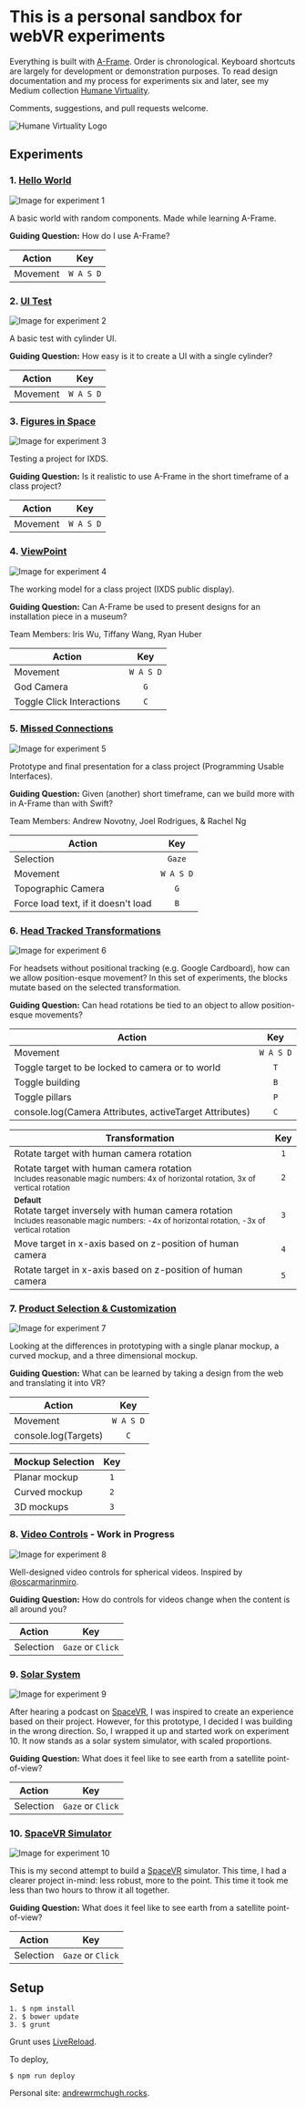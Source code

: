 # This is a personal sandbox for webVR experiments

Everything is built with [A-Frame](https://aframe.io). Order is chronological. Keyboard shortcuts are largely for development or demonstration purposes. To read design documentation and my process for experiments six and later, see my Medium collection [Humane Virtuality](https://medium.com/humane-virtuality).

Comments, suggestions, and pull requests welcome.

![Humane Virtuality Logo](https://raw.githubusercontent.com/armthethinker/webVR-experiments/master/assets/img/heroes/hv-icon.png "Humane Virtuality Logo")

## Experiments


### 1. [Hello World](1--helloworld.html)
![Image for experiment 1](https://raw.githubusercontent.com/armthethinker/webVR-experiments/master/assets/img/heroes/hero-1.jpg)

A basic world with random components. Made while learning A-Frame.

**Guiding Question:** How do I use A-Frame?

| Action | Key |
| ------ | :-: |
|Movement| `W A S D` |



### 2. [UI Test](2--ui.html)
![Image for experiment 2](https://raw.githubusercontent.com/armthethinker/webVR-experiments/master/assets/img/heroes/hero-2.jpg)

A basic test with cylinder UI.

**Guiding Question:** How easy is it to create a UI with a single cylinder?

| Action | Key |
| ------ | :-: |
|Movement| `W A S D` |



### 3. [Figures in Space](3--figures-in-space.html)
![Image for experiment 3](https://raw.githubusercontent.com/armthethinker/webVR-experiments/master/assets/img/heroes/hero-3.jpg)

Testing a project for IXDS.

**Guiding Question:** Is it realistic to use A-Frame in the short timeframe of a class project?

| Action | Key |
| ------ | :-: |
|Movement| `W A S D` |



### 4. [ViewPoint](4--viewpoint.html)
![Image for experiment 4](https://raw.githubusercontent.com/armthethinker/webVR-experiments/master/assets/img/heroes/hero-4.jpg)

The working model for a class project (IXDS public display).

**Guiding Question:** Can A-Frame be used to present designs for an installation piece in a museum?

Team Members: Iris Wu, Tiffany Wang, Ryan Huber

| Action | Key |
| ------ | :-: |
|Movement| `W A S D` |
|God Camera| `G` |
|Toggle Click Interactions| `C` |



### 5. [Missed Connections](5--missed-connections.html)
![Image for experiment 5](https://raw.githubusercontent.com/armthethinker/webVR-experiments/master/assets/img/heroes/hero-5.jpg)

Prototype and final presentation for a class project (Programming Usable Interfaces).

**Guiding Question:** Given (another) short timeframe, can we build more with in A-Frame than with Swift?

Team Members: Andrew Novotny, Joel Rodrigues, & Rachel Ng

| Action | Key |
| ------ | :-: |
|Selection | `Gaze` |
|Movement | `W A S D` |
|Topographic Camera | `G` |
|Force load text, if it doesn't load | `B` |



### 6. [Head Tracked Transformations](6--head-tracked-transformations.html)
![Image for experiment 6](https://raw.githubusercontent.com/armthethinker/webVR-experiments/master/assets/img/heroes/hero-6.jpg)

For headsets without positional tracking (e.g. Google Cardboard), how can we allow position-esque movement? In this set of experiments, the blocks mutate based on the selected transformation.

**Guiding Question:** Can head rotations be tied to an object to allow position-esque movements?

| Action | Key |
| ------ | :-: |
|  Movement    |   `W A S D`  |
|  Toggle target to be locked to camera or to world    |   `T`  |
|  Toggle building    |   `B`  |
|  Toggle pillars    |   `P`  |
|  console.log(Camera Attributes, activeTarget Attributes)    |   `C`|

| Transformation | Key |
| -------------- |:------:|
| Rotate target with human camera rotation | `1` |
| Rotate target with human camera rotation<br><small>Includes reasonable magic numbers: 4x of horizontal rotation, 3x of vertical rotation</small> | `2` |
| <small>**Default**</small><br>Rotate target inversely with human camera rotation<br><small>Includes reasonable magic numbers: -4x of horizontal rotation, -3x of vertical rotation</small> | `3` |
| Move target in x-axis based on z-position of human camera | `4` |
| Rotate target in x-axis based on z-position of human camera | `5` |



### 7. [Product Selection & Customization](7--product-selection-customization.html)
![Image for experiment 7](https://raw.githubusercontent.com/armthethinker/webVR-experiments/master/assets/img/heroes/hero-7.jpg)

Looking at the differences in prototyping with a single planar mockup, a curved mockup, and a three dimensional mockup.

**Guiding Question:** What can be learned by taking a design from the web and translating it into VR?

| Action | Key |
| ------ | :-: |
|  Movement    |   `W A S D`  |
|  console.log(Targets)    |   `C`  |

| Mockup Selection | Key |
| ---------------- |:---:|
| Planar mockup    | `1` |
| Curved mockup    | `2` |
| 3D mockups       | `3` |



### 8. [Video Controls](8--video-controls.html) - Work in Progress
![Image for experiment 8](https://raw.githubusercontent.com/armthethinker/webVR-experiments/master/assets/img/heroes/hero-8.jpg)

Well-designed video controls for spherical videos. Inspired by [@oscarmarinmiro](https://github.com/oscarmarinmiro/aframe-video-controls).

**Guiding Question:** How do controls for videos change when the content is all around you?

| Action | Key |
| ------ | :-: |
|Selection| `Gaze` or `Click` |



### 9. [Solar System](9--solar-system.html)
![Image for experiment 9](https://raw.githubusercontent.com/armthethinker/webVR-experiments/master/assets/img/heroes/hero-9.jpg)

After hearing a podcast on [SpaceVR](http://www.spacevr.co/), I was inspired to create an experience based on their project. However, for this prototype, I decided I was building in the wrong direction. So, I wrapped it up and started work on experiment 10. It now stands as a solar system simulator, with scaled proportions.

**Guiding Question:** What does it feel like to see earth from a satellite point-of-view?

| Action | Key |
| ------ | :-: |
|Selection| `Gaze` or `Click` |



### 10. [SpaceVR Simulator](10--spacevr-simulator.html)
![Image for experiment 10](https://raw.githubusercontent.com/armthethinker/webVR-experiments/master/assets/img/heroes/hero-10.jpg)

This is my second attempt to build a [SpaceVR](http://www.spacevr.co/) simulator. This time, I had a clearer project in-mind: less robust, more to the point. This time it took me less than two hours to throw it all together.

**Guiding Question:** What does it feel like to see earth from a satellite point-of-view?

| Action | Key |
| ------ | :-: |
|Selection| `Gaze` or `Click` |



## Setup
```
1. $ npm install
2. $ bower update
3. $ grunt
```
Grunt uses [LiveReload](https://chrome.google.com/webstore/detail/livereload/jnihajbhpnppcggbcgedagnkighmdlei).

To deploy,
```
$ npm run deploy
```

Personal site: [andrewrmchugh.rocks](http://andrewrmchugh.rocks).
